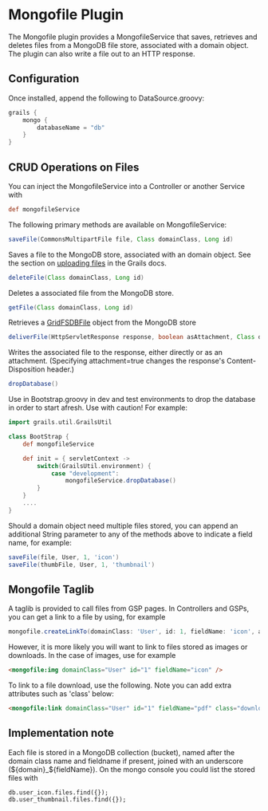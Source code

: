 Mongofile Plugin
================

The Mongofile plugin provides a MongofileService that saves, retrieves and deletes files from a MongoDB file store, associated with a domain object. The plugin can also write a file out to an HTTP response. 

Configuration
-------------

Once installed, append the following to DataSource.groovy:

```groovy
grails {
    mongo {
        databaseName = "db"
    }
}
```

CRUD Operations on Files
------------------------

You can inject the MongofileService into a Controller or another Service with

```groovy
def mongofileService
```

The following primary methods are available on MongofileService:

```groovy
saveFile(CommonsMultipartFile file, Class domainClass, Long id)
```
Saves a file to the MongoDB store, associated with an domain object. See the section on [uploading files](http://grails.org/doc/2.0.x/guide/theWebLayer.html#uploadingFiles) in the Grails docs.

```groovy
deleteFile(Class domainClass, Long id)
```
Deletes a associated file from the MongoDB store.

```groovy
getFile(Class domainClass, Long id)
```
Retrieves a [GridFSDBFile](http://api.mongodb.org/java/current/com/mongodb/gridfs/GridFSDBFile.html) object from the MongoDB store

```groovy
deliverFile(HttpServletResponse response, boolean asAttachment, Class domainClass, Long id)
```
Writes the associated file to the response, either directly or as an attachment. (Specifying attachment=true changes the response's Content-Disposition header.)

```groovy
dropDatabase()
```
Use in Bootstrap.groovy in dev and test environments to drop the database in order to start afresh. Use with caution! For example:

```groovy
import grails.util.GrailsUtil

class BootStrap {
    def mongofileService

    def init = { servletContext ->
        switch(GrailsUtil.environment) {
            case "development":
                mongofileService.dropDatabase()
        }
    }
	....
}
```

Should a domain object need multiple files stored, you can append an additional String parameter to any of the methods above to indicate a field name, for example:

```groovy
saveFile(file, User, 1, 'icon')
saveFile(thumbFile, User, 1, 'thumbnail')
```

Mongofile Taglib
----------------

A taglib is provided to call files from GSP pages. In Controllers and GSPs, you can get a link to a file by using, for example

```groovy
mongofile.createLinkTo(domainClass: 'User', id: 1, fieldName: 'icon', attachment: true)
```

However, it is more likely you will want to link to files stored as images or downloads. In the case of images, use for example

```html
<mongofile:img domainClass="User" id="1" fieldName="icon" />
```

To link to a file download, use the following. Note you can add extra attributes such as 'class' below:

```html
<mongofile:link domainClass="User" id="1" fieldName="pdf" class="download-pdf" />
```

Implementation note
-------------------

Each file is stored in a MongoDB collection (bucket), named after the domain class name and fieldname if present, joined with an underscore (${domain}_${fieldName}). On the mongo console you could list the stored files with 

```
db.user_icon.files.find({});
db.user_thumbnail.files.find({});
```
